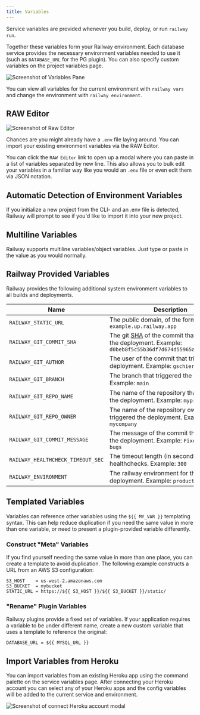 ```yaml
---
title: Variables
---
```


Service variables are provided whenever you build, deploy, or run `railway run`.

Together these variables form your Railway environment. Each
database service provides the necessary environment variables needed to use it (such as
`DATABASE_URL` for the PG plugin). You can also specify custom variables on the
project variables page.

<Image src="https://res.cloudinary.com/railway/image/upload/v1656640465/docs/variables-editor_rvhbim.png"
alt="Screenshot of Variables Pane"
layout="responsive"
width={1323} height={698} quality={100} />

You can view all variables for the current environment with `railway vars` and change the environment with `railway environment`.

## RAW Editor

<Image src="https://res.cloudinary.com/railway/image/upload/v1656640465/docs/raw-editor_r6mlmr.png"
alt="Screenshot of Raw Editor"
layout="responsive"
width={552} height={572} quality={100} />

Chances are you might already have a `.env` file laying around. You can import your existing environment variables via the RAW Editor.

You can click the `RAW Editor` link to open up a modal where you can paste in a list of variables separated by new line. This also allows you to bulk edit your variables in a familiar way like you would an `.env` file or even edit them via JSON notation.

## Automatic Detection of Environment Variables

If you initialize a new project from the CLI- and an .env file is detected, Railway will prompt to see if you'd like to import it into your new project.

## Multiline Variables

Railway supports multiline variables/object variables. Just type or paste in the value as you would normally.

## Railway Provided Variables

Railway provides the following additional system environment variables to all
builds and deployments.

| Name                              | Description                                                                                                                                                                                          |
| --------------------------------- | ---------------------------------------------------------------------------------------------------------------------------------------------------------------------------------------------------- |
| `RAILWAY_STATIC_URL`              | The public domain, of the form `example.up.railway.app`                                                                                                                                              |
| `RAILWAY_GIT_COMMIT_SHA`          | The git [SHA](https://docs.github.com/en/github/getting-started-with-github/github-glossary#commit) of the commit that triggered the deployment. Example: `d0beb8f5c55b36df7d674d55965a23b8d54ad69b` |
| `RAILWAY_GIT_AUTHOR`              | The user of the commit that triggered the deployment. Example: `gschier`                                                                                                                             |
| `RAILWAY_GIT_BRANCH`              | The branch that triggered the deployment. Example: `main`                                                                                                                                            |
| `RAILWAY_GIT_REPO_NAME`           | The name of the repository that triggered the deployment. Example: `myproject`                                                                                                                       |
| `RAILWAY_GIT_REPO_OWNER`          | The name of the repository owner that triggered the deployment. Example: `mycompany`                                                                                                                 |
| `RAILWAY_GIT_COMMIT_MESSAGE`      | The message of the commit that triggered the deployment. Example: `Fixed a few bugs`                                                                                                                 |
| `RAILWAY_HEALTHCHECK_TIMEOUT_SEC` | The timeout length (in seconds) of healthchecks. Example: `300`                                                                                                                                      |
| `RAILWAY_ENVIRONMENT`             | The railway environment for the deployment. Example: `production`                                                                                                                                    |

## Templated Variables

Variables can reference other variables using the `${{ MY_VAR }}` templating
syntax. This can help reduce duplication if you need the same value in more than
one variable, or need to present a plugin-provided variable differently.

### Construct "Meta" Variables

If you find yourself needing the same value in more than one place, you can
create a template to avoid duplication. The following example constructs a URL
from an AWS S3 configuration:

```
S3_HOST    = us-west-2.amazonaws.com
S3_BUCKET  = mybucket
STATIC_URL = https://${{ S3_HOST }}/${{ S3_BUCKET }}/static/
```

### "Rename" Plugin Variables

Railway plugins provide a fixed set of variables. If your application requires a
variable to be under different name, create a new custom variable that uses a
template to reference the original:

```
DATABASE_URL = ${{ MYSQL_URL }}
```

## Import Variables from Heroku

You can import variables from an existing Heroku app using the command palette
on the service variables page. After connecting your Heroku account you can
select any of your Heroku apps and the config variables will be added to the current service and environment.

<Image src="/images/connect-heroku-account.png"
alt="Screenshot of connect Heroku account modal"
layout="responsive"
width={521} height={404} quality={100} />
